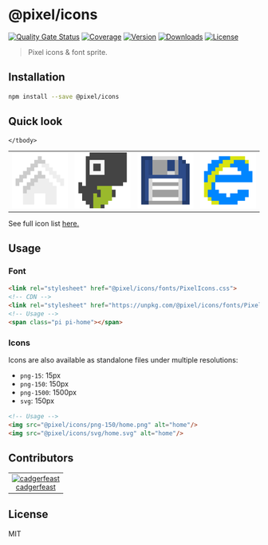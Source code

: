 # @pixel/icons

[![Quality Gate Status](https://sonarcloud.io/api/project_badges/measure?project=cadgerfeast_pixel-icons&metric=alert_status)](https://sonarcloud.io/dashboard?id=cadgerfeast_pixel-icons)
[![Coverage](https://sonarcloud.io/api/project_badges/measure?project=cadgerfeast_pixel-icons&metric=coverage)](https://sonarcloud.io/dashboard?id=cadgerfeast_pixel-icons)
[![Version](https://badge.fury.io/js/%40pixel%2Ficons.svg)](https://www.npmjs.com/package/@pixel/icons)
[![Downloads](https://img.shields.io/npm/dt/@pixel/icons.svg)](https://www.npmjs.com/package/@pixel/icons)
[![License](https://img.shields.io/npm/l/@pixel/icons.svg)](https://github.com/cadgerfeast/pixel-icons/blob/master/LICENSE)

> Pixel icons & font sprite.

## Installation

``` bash
npm install --save @pixel/icons
```

## Quick look

<table>
	<tbody>
		<tr>
			<td align="center"><img src="./png-150/home.png"/></td>
      			<td align="center"><img src="./png-150/dino.png"/></td>
      			<td align="center"><img src="./png-150/floppy-disk.png"/></td>
      			<td align="center"><img src="./png-150/internet-explorer.png"/></td>
			
	</tbody>
</table>

See full icon list [here.](./ICONS.md "Full icon list")

## Usage

### Font

``` html
<link rel="stylesheet" href="@pixel/icons/fonts/PixelIcons.css">
<!-- CDN -->
<link rel="stylesheet" href="https://unpkg.com/@pixel/icons/fonts/PixelIcons.css">
<!-- Usage -->
<span class="pi pi-home"></span>
```

### Icons

Icons are also available as standalone files under multiple resolutions:

* `png-15`: 15px
* `png-150`: 150px
* `png-1500`: 1500px
* `svg`: 150px

``` html
<!-- Usage -->
<img src="@pixel/icons/png-150/home.png" alt="home"/>
<img src="@pixel/icons/svg/home.svg" alt="home"/>
```

## Contributors

<table>
  <tbody>
    <tr>
      <td align="center">
        <a href="https://github.com/cadgerfeast">
          <img src="https://github.com/cadgerfeast.png?size=100" alt="cadgerfeast" width="100px">
          <br/>
          <span>cadgerfeast</span>
        </a>
      </td>
    </tr>
  </tbody>
</table>

## License

MIT
